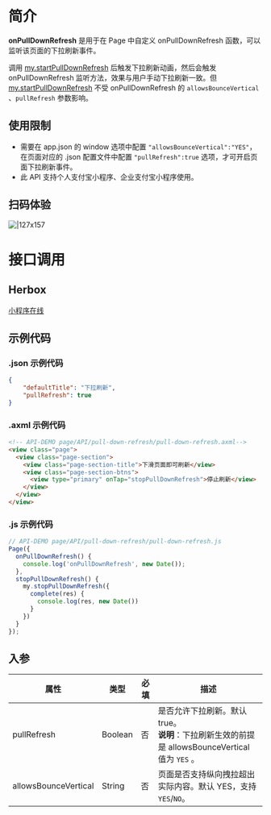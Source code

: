 
# 简介
**onPullDownRefresh** 是用于在 Page 中自定义 onPullDownRefresh 函数，可以监听该页面的下拉刷新事件。

调用 [my.startPullDownRefresh](https://opendocs.alipay.com/mini/api/ui-pulldown) 后触发下拉刷新动画，然后会触发 onPullDownRefresh 监听方法，效果与用户手动下拉刷新一致。但 [my.startPullDownRefresh](https://opendocs.alipay.com/mini/api/ui-pulldown) 不受 onPullDownRefresh 的 `allowsBounceVertical` 、`pullRefresh` 参数影响。

## 使用限制

- 需要在 app.json 的 window 选项中配置 `"allowsBounceVertical":"YES"`，在页面对应的 .json 配置文件中配置 `"pullRefresh":true` 选项，才可开启页面下拉刷新事件。
- 此 API 支持个人支付宝小程序、企业支付宝小程序使用。

## 扫码体验
![|127x157](https://gw.alipayobjects.com/zos/skylark-tools/public/files/bd8dbb40d62dd58710fa54c9fc6ea7af.jpeg#align=left&display=inline&height=157&margin=%5Bobject%20Object%5D&originHeight=157&originWidth=127&status=done&style=none&width=127)

# 接口调用

## Herbox
[小程序在线](https://herbox-embed.alipay.com/s/doc-pull-down-refresh?theme=light&previewZoom=75&chInfo=openhome-doc) 

## 示例代码

### .json 示例代码
```json
{
    "defaultTitle": "下拉刷新",
    "pullRefresh": true
}
```

### .axml 示例代码
```html
<!-- API-DEMO page/API/pull-down-refresh/pull-down-refresh.axml-->
<view class="page">
  <view class="page-section">
    <view class="page-section-title">下滑页面即可刷新</view>
    <view class="page-section-btns">
      <view type="primary" onTap="stopPullDownRefresh">停止刷新</view>
    </view>
  </view>
</view>
```

### .js 示例代码
```javascript
// API-DEMO page/API/pull-down-refresh/pull-down-refresh.js
Page({
  onPullDownRefresh() {
    console.log('onPullDownRefresh', new Date());
  },
  stopPullDownRefresh() {
    my.stopPullDownRefresh({
      complete(res) {
        console.log(res, new Date())
      }
    })
  }
});
```

## 入参
| **属性** | **类型** | **必填** | **描述** |
| --- | --- | --- | --- |
| pullRefresh | Boolean | 否 | 是否允许下拉刷新。默认 true。<br />**说明**：下拉刷新生效的前提是 allowsBounceVertical 值为 `YES` 。 |
| allowsBounceVertical | String | 否 | 页面是否支持纵向拽拉超出实际内容。默认 YES，支持 `YES`/`NO`。 |
